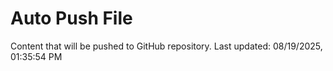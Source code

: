# Auto Push File

Content that will be pushed to GitHub repository.
Last updated: 08/19/2025, 01:35:54 PM
